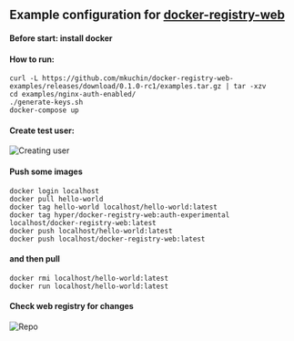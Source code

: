 ## Example configuration for [docker-registry-web](https://github.com/mkuchin/docker-registry-web)

#### Before start: install docker
  

#### How to run:
    
    curl -L https://github.com/mkuchin/docker-registry-web-examples/releases/download/0.1.0-rc1/examples.tar.gz | tar -xzv
    cd examples/nginx-auth-enabled/
    ./generate-keys.sh
    docker-compose up
    

#### Create test user:
![Creating user](https://raw.githubusercontent.com/mkuchin/docker-registry-web-examples/master/images/create-test.gif)

#### Push some images

    docker login localhost
    docker pull hello-world
    docker tag hello-world localhost/hello-world:latest
    docker tag hyper/docker-registry-web:auth-experimental localhost/docker-registry-web:latest
    docker push localhost/hello-world:latest
    docker push localhost/docker-registry-web:latest

#### and then pull

    docker rmi localhost/hello-world:latest
	docker run localhost/hello-world:latest
	
#### Check web registry for changes
![Repo](https://raw.githubusercontent.com/mkuchin/docker-registry-web-examples/master/images/repo.gif)
